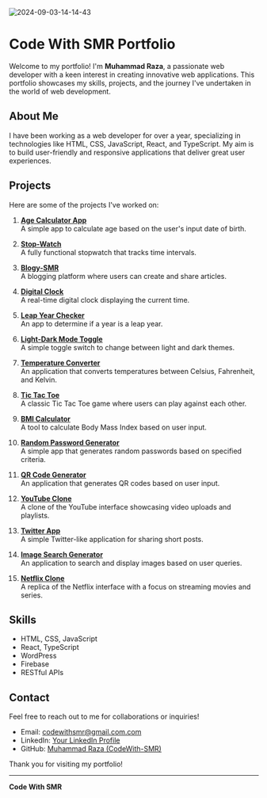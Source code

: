 ![2024-09-03-14-14-43](https://github.com/user-attachments/assets/66aed31e-a3d9-4d70-96bd-bf622c97e34a)
# Code With SMR Portfolio

Welcome to my portfolio! I'm **Muhammad Raza**, a passionate web developer with a keen interest in creating innovative web applications. This portfolio showcases my skills, projects, and the journey I've undertaken in the world of web development.

## About Me

I have been working as a web developer for over a year, specializing in technologies like HTML, CSS, JavaScript, React, and TypeScript. My aim is to build user-friendly and responsive applications that deliver great user experiences.

## Projects

Here are some of the projects I've worked on:

1. **[Age Calculator App](link-to-project)**  
   A simple app to calculate age based on the user's input date of birth.

2. **[Stop-Watch](link-to-project)**  
   A fully functional stopwatch that tracks time intervals.

3. **[Blogy-SMR](link-to-project)**  
   A blogging platform where users can create and share articles.

4. **[Digital Clock](link-to-project)**  
   A real-time digital clock displaying the current time.

5. **[Leap Year Checker](link-to-project)**  
   An app to determine if a year is a leap year.

6. **[Light-Dark Mode Toggle](link-to-project)**  
   A simple toggle switch to change between light and dark themes.

7. **[Temperature Converter](link-to-project)**  
   An application that converts temperatures between Celsius, Fahrenheit, and Kelvin.

8. **[Tic Tac Toe](link-to-project)**  
   A classic Tic Tac Toe game where users can play against each other.

9. **[BMI Calculator](link-to-project)**  
   A tool to calculate Body Mass Index based on user input.

10. **[Random Password Generator](link-to-project)**  
    A simple app that generates random passwords based on specified criteria.

11. **[QR Code Generator](link-to-project)**  
    An application that generates QR codes based on user input.

12. **[YouTube Clone](link-to-project)**  
    A clone of the YouTube interface showcasing video uploads and playlists.

13. **[Twitter App](link-to-project)**  
    A simple Twitter-like application for sharing short posts.

14. **[Image Search Generator](link-to-project)**  
    An application to search and display images based on user queries.

15. **[Netflix Clone](link-to-project)**  
    A replica of the Netflix interface with a focus on streaming movies and series.

## Skills

- HTML, CSS, JavaScript
- React, TypeScript
- WordPress
- Firebase
- RESTful APIs

## Contact

Feel free to reach out to me for collaborations or inquiries!

- Email: [codewithsmr@gmail.com.com](mailto:your-email@example.com)
- LinkedIn: [Your LinkedIn Profile](link-to-your-linkedin)
- GitHub: [Muhammad Raza (CodeWith-SMR)](https://github.com/CodeWith-SMR)

Thank you for visiting my portfolio!

---

**Code With SMR**
